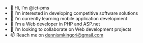 - 👋 Hi, I’m @ict-pms
- 👀 I’m interested in developing competitive software solutions
- 🌱 I’m currently learning mobile application development
- 🌱 I'm a Web developer in PHP and ASP.net
- 💞️ I’m looking to collaborate on Web development projects
- 📫 Reach me on dennismkingori@gmail.com

<!---
ict-pms/ict-pms is a ✨ special ✨ repository because its `README.md` (this file) appears on your GitHub profile.
You can click the Preview link to take a look at your changes.
--->
